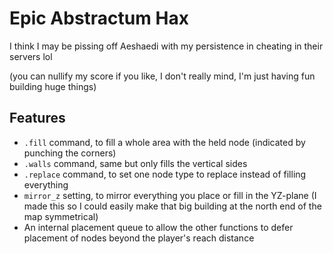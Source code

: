 Epic Abstractum Hax
===================

I think I may be pissing off Aeshaedi with my persistence in cheating in their servers lol

(you can nullify my score if you like, I don't really mind, I'm just having fun building huge things)

Features
--------

- `.fill` command, to fill a whole area with the held node (indicated by punching the corners)
- `.walls` command, same but only fills the vertical sides
- `.replace` command, to set one node type to replace instead of filling everything
- `mirror_z` setting, to mirror everything you place or fill in the YZ-plane (I made this so I could easily make that big building at the north end of the map symmetrical)
- An internal placement queue to allow the other functions to defer placement of nodes beyond the player's reach distance